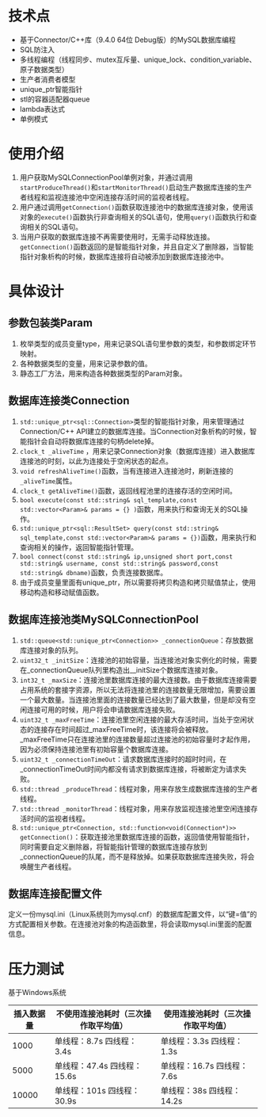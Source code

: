 # 技术点

- 基于Connector/C++库（9.4.0 64位 Debug版）的MySQL数据库编程
- SQL防注入
- 多线程编程（线程同步、mutex互斥量、unique_lock、condition_variable、原子数据类型）
- 生产者消费者模型
- unique_ptr智能指针
- stl的容器适配器queue
- lambda表达式
- 单例模式

# 使用介绍

1. 用户获取MySQLConnectionPool单例对象，并通过调用`startProduceThread()`和`startMonitorThread()`启动生产数据库连接的生产者线程和监视连接池中空闲连接存活时间的监视者线程。
2. 用户通过调用`getConnection()`函数获取连接池中的数据库连接对象，使用该对象的`execute()`函数执行非查询相关的SQL语句，使用`query()`函数执行和查询相关的SQL语句。
3. 当用户获取的数据库连接不再需要使用时，无需手动释放连接。`getConnection()`函数返回的是智能指针对象，并且自定义了删除器，当智能指针对象析构的时候，数据库连接将自动被添加到数据库连接池中。

# 具体设计

## 参数包装类Param

1. 枚举类型的成员变量type，用来记录SQL语句里参数的类型，和参数绑定环节映射。
2. 各种数据类型的变量，用来记录参数的值。
3. 静态工厂方法，用来构造各种数据类型的Param对象。

## 数据库连接类Connection

1. `std::unique_ptr<sql::Connection>`类型的智能指针对象，用来管理通过Connection/C++ API建立的数据库连接。当Connection对象析构的时候，智能指针会自动将数据库连接的句柄delete掉。
2. `clock_t _aliveTime` ，用来记录Connection对象（数据库连接）进入数据库连接池的时刻，以此为连接处于空闲状态的起点。
3. `void refreshAliveTime()`函数，当有连接进入连接池时，刷新连接的`_aliveTime`属性。
4. `clock_t getAliveTime()`函数，返回线程池里的连接存活的空闲时间。
5. `bool execute(const std::string& sql_template,const std::vector<Param>& params = {}
   )`函数，用来执行和查询无关的SQL操作。
6. `std::unique_ptr<sql::ResultSet> query(const std::string& sql_template,const std::vector<Param>& params = {})`函数，用来执行和查询相关的操作，返回智能指针管理。
7. `bool connect(const std::string& ip,unsigned short port,const std::string& username,
   const std::string& password,const std::string& dbname)`函数，负责连接数据库。
8. 由于成员变量里面有unique_ptr，所以需要将拷贝构造和拷贝赋值禁止，使用移动构造和移动赋值函数。

## 数据库连接池类MySQLConnectionPool

1. `std::queue<std::unique_ptr<Connection>> _connectionQueue`：存放数据库连接对象的队列。
2. `uint32_t _initSize`：连接池的初始容量，当连接池对象实例化的时候，需要在_connectionQueue队列里构造出__initSize个数据库连接对象。
3. `int32_t _maxSize`：连接池里数据库连接的最大连接数。由于数据库连接需要占用系统的套接字资源，所以无法将连接池里的连接数量无限增加，需要设置一个最大数量。当连接池里面的连接数量已经达到了最大数量，但是却没有空闲连接可用的时候，用户将会申请数据库连接失败。
4. `uint32_t _maxFreeTime`：连接池里空闲连接的最大存活时间，当处于空闲状态的连接存在时间超过_maxFreeTime时，该连接将会被释放。_maxFreeTime只在连接池里的连接数量超过连接池的初始容量时才起作用，因为必须保持连接池里有初始容量个数据库连接。
5. `uint32_t _connectionTimeOut`：请求数据库连接时的超时时间，在_connectionTimeOut时间内都没有请求到数据库连接，将被断定为请求失败。
6. `std::thread _produceThread`：线程对象，用来存放生成数据库连接的生产者线程。
7. `std::thread _monitorThread`：线程对象，用来存放监视连接池里空闲连接存活时间的监视者线程。
8. `std::unique_ptr<Connection, std::function<void(Connection*)>> getConnection()`：获取连接池里数据库连接的函数，返回值使用智能指针，同时需要自定义删除器，将智能指针管理的数据库连接存放到_connectionQueue的队尾，而不是释放掉。如果获取数据库连接失败，将会唤醒生产者线程。

## 数据库连接配置文件

定义一份mysql.ini（Linux系统则为mysql.cnf）的数据库配置文件，以“键=值”的方式配置相关参数。在连接池对象的构造函数里，将会读取mysql.ini里面的配置信息。

# 压力测试

基于Windows系统

| 插入数据量 | 不使用连接池耗时（三次操作取平均值）   | 使用连接池耗时（三次操作取平均值）      |
| ---------- | -------------------------------------- | --------------------------------------- |
| 1000       | 单线程：8.7s              四线程：3.4s | 单线程：3.3s              四线程：1.3s  |
| 5000       | 单线程：47.4s            四线程：15.6s | 单线程：16.7s            四线程：7.6s   |
| 10000      | 单线程：101s             四线程：30.9s | 单线程：38s               四线程：14.2s |

